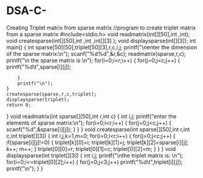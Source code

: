 # DSA-C-
Creating Triplet matrix from sparse matrix
//program to create triplet matrix from a sparse matrix
#include<stdio.h>
void readmatrix(int[][50],int ,int);
void createsparse(int[][50],int ,int ,int[][3] );
void displaysparse(int[][3]);
int main()
{
	int sparse[50][50],triplet[50][3],r,c,i,j;
	printf("\nenter the dimension of the sparse matrix:\n");
	scanf("%d%d",&r,&c);
	readmatrix(sparse,r,c);
	printf("\n the sparse matrix is \n");
	for(i=0;i<r;i++)
	{
		for(j=0;j<c;j++)
		{
			printf("%d\t",sparse[i][j]);

		}
		printf("\n");
	}
	createsparse(sparse,r,c,triplet);
	displaysparse(triplet);
	return 0;
}
void readmatrix(int sparse[][50],int r,int c)
{
	int i,j;
	printf("enter the elements of sparse matrix:\n");
	for(i=0;i<r;i++)
	{
		for(j=0;j<c;j++)
		{
			scanf("%d",&sparse[i][j]);
		}
	}
}
void createsparse(int sparse[][50],int r,int c,int triplet[][3])
{
	int i,j,k=1,m=0;
	for(i=0;i<r;i++)
	{
		for(j=0;j<c;j++)
		{
			if(sparse[i][j]!=0)
			{
				triplet[k][0]=i;
				triplet[k][1]=j;
				triplet[k][2]=sparse[i][j];
				k++;
				m++;
			}
			triplet[0][0]=r;
			triplet[0][1]=c;
			triplet[0][2]=m;
		}
	}
}
void displaysparse(int triplet[][3])
{
	int i,j;
	printf("\nthe triplet matrix is: \n");
	for(i=0;i<=triplet[0][2];i++)
	{
		for(j=0;j<3;j++)
			printf("%d\t",triplet[i][j]);
		printf("\n");
	}
}

